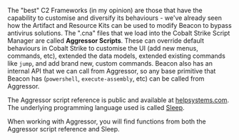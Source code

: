 The "best" C2 Frameworks (in my opinion) are those that have the capability to customise and diversify its behaviours - we've already seen how the Artifact and Resource Kits can be used to modify Beacon to bypass antivirus solutions. The ".cna" files that we load into the Cobalt Strike Script Manager are called **Aggressor Scripts**. These can override default behaviours in Cobalt Strike to customise the UI (add new menus, commands, etc), extended the data models, extended existing commands like `jump`, and add brand new, custom commands. Beacon also has an internal API that we can call from Aggressor, so any base primitive that Beacon has (`powershell`, `execute-assembly`, etc) can be called from Aggressor.

The Aggressor script reference is public and available at [helpsystems.com](https://hstechdocs.helpsystems.com/manuals/cobaltstrike/current/userguide/content/topics/agressor_script.htm). The underlying programming language used is called [Sleep](http://sleep.dashnine.org/manual/index.html).

When working with Aggressor, you will find functions from both the Aggressor script reference and Sleep.